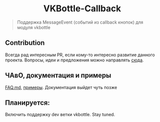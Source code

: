 <h1 align="center">VKBottle-Callback</h1>

> Поддержка MessageEvent (событий из callback кнопок) для модуля vkbottle

## Contribution

Всегда рад интересным PR, если кому-то интересно развитие данного проекта. Вопросы, идеи и предложения можно направлять
[сюда](https://vk.me/meow_py).

## ЧАвО, документация и примеры

[FAQ.md](https://github.com/mironovmeow/vkbottle-callback/blob/master/FAQ.md),
[примеры](https://github.com/mironovmeow/vkbottle-callback/tree/master/examples). Документация выйдет чуть позже

## Планируется:

Включить поддержку dev ветки vkbottle. Stay tuned.
